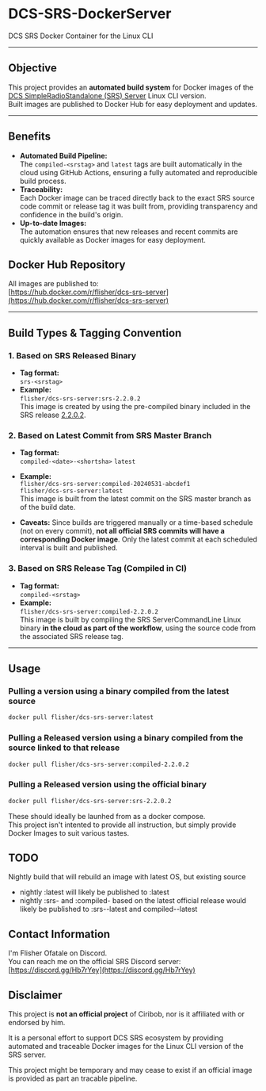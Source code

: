 # DCS-SRS-DockerServer

DCS SRS Docker Container for the Linux CLI

---

## Objective

This project provides an **automated build system** for Docker images of the [DCS SimpleRadioStandalone (SRS) Server](https://github.com/ciribob/DCS-SimpleRadioStandalone) Linux CLI version.  
Built images are published to Docker Hub for easy deployment and updates.

---

## Benefits

- **Automated Build Pipeline:**  
  The `compiled-<srstag>` and `latest` tags are built automatically in the cloud using GitHub Actions, ensuring a fully automated and reproducible build process.
- **Traceability:**  
  Each Docker image can be traced directly back to the exact SRS source code commit or release tag it was built from, providing transparency and confidence in the build's origin.
- **Up-to-date Images:**  
  The automation ensures that new releases and recent commits are quickly available as Docker images for easy deployment.


## Docker Hub Repository

All images are published to:  
[https://hub.docker.com/r/flisher/dcs-srs-server](https://hub.docker.com/r/flisher/dcs-srs-server)

---

## Build Types & Tagging Convention

### 1. Based on SRS Released Binary

- **Tag format:**  
  `srs-<srstag>`
- **Example:**  
  `flisher/dcs-srs-server:srs-2.2.0.2`  
  This image is created by using the pre-compiled binary  included in the SRS release [2.2.0.2](https://github.com/ciribob/DCS-SimpleRadioStandalone/releases/tag/2.2.0.2).

### 2. Based on Latest Commit from SRS Master Branch

- **Tag format:**  
  `compiled-<date>-<shortsha>`
  `latest`
- **Example:**  
  `flisher/dcs-srs-server:compiled-20240531-abcdef1`  
  `flisher/dcs-srs-server:latest`  
  This image is built from the latest commit on the SRS master branch as of the build date.

-  **Caveats:**
  Since builds are triggered manually or a time-based schedule (not on every commit), **not all official SRS commits will have a corresponding Docker image**. Only the latest commit at each scheduled interval is built and published.

### 3. Based on SRS Release Tag (Compiled in CI)

- **Tag format:**  
  `compiled-<srstag>`
- **Example:**  
  `flisher/dcs-srs-server:compiled-2.2.0.2`  
  This image is built by compiling the SRS ServerCommandLine Linux binary **in the cloud as part of the workflow**, using the source code from the associated SRS release tag.

---

## Usage

### Pulling a version using a binary compiled from the latest source

```sh
docker pull flisher/dcs-srs-server:latest
```

### Pulling a Released version using a binary compiled from the source linked to that release

```sh
docker pull flisher/dcs-srs-server:compiled-2.2.0.2
```

### Pulling a Released version using the official binary

```sh
docker pull flisher/dcs-srs-server:srs-2.2.0.2
```
These should ideally be launhed from as a docker compose.  
This project isn't intented to provide all instruction, but simply provide Docker Images to suit various tastes.

## TODO
Nightly build that will rebuild an image with latest OS, but existing source
* nightly :latest will likely be published to :latest
* nightly :srs- and :compiled- based on the latest official release would likely be published to :srs-<tag>-latest and compiled-<tag>-latest

## Contact Information
I'm Flisher Ofatale on Discord.  
You can reach me on the official SRS Discord server: [https://discord.gg/Hb7rYey](https://discord.gg/Hb7rYey)

## Disclaimer
This project is **not an official project** of Ciribob, nor is it affiliated with or endorsed by him.

It is a personal effort to support DCS SRS ecosystem by providing automated and traceable Docker images for the Linux CLI version of the SRS server.

This project might be temporary and may cease to exist if an official image is provided as part an tracable pipeline.